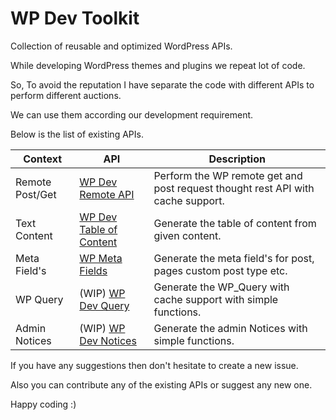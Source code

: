 # WP Dev Toolkit

Collection of reusable and optimized WordPress APIs.

While developing WordPress themes and plugins we repeat lot of code.

So, To avoid the reputation I have separate the code with different APIs to perform different auctions.

We can use them according our development requirement.

Below is the list of existing APIs.

| Context | API | Description |
--------|---------|----
| Remote Post/Get | [WP Dev Remote API](https://maheshwaghmare/wp-dev-remote-request) | Perform the WP remote get and post request thought rest API with cache support. |
| Text Content | [WP Dev Table of Content](https://github.com/maheshwaghmare/wp-dev-table-of-content) | Generate the table of content from given content. |
| Meta Field's | [WP Meta Fields](https://github.com/maheshwaghmare/wp-meta-fields) | Generate the meta field's for post, pages custom post type etc. |
| WP Query | (WIP) [WP Dev Query](https://github.com/maheshwaghmare/wp-dev-query/) | Generate the WP_Query with cache support with simple functions. |
| Admin Notices | (WIP) [WP Dev Notices](https://github.com/maheshwaghmare/wp-dev-notices/) | Generate the admin Notices with simple functions. |


If you have any suggestions then don't hesitate to create a new issue.

Also you can contribute any of the existing APIs or suggest any new one.


Happy coding :)
